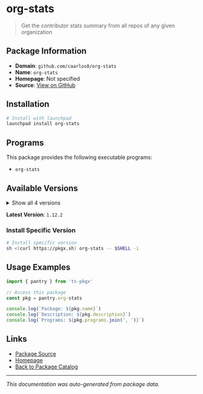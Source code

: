 # org-stats

> Get the contributor stats summary from all repos of any given organization

## Package Information

- **Domain**: `github.com/caarlos0/org-stats`
- **Name**: `org-stats`
- **Homepage**: Not specified
- **Source**: [View on GitHub](https://github.com/pkgxdev/pantry/tree/main/projects/github.com/caarlos0/org-stats/package.yml)

## Installation

```bash
# Install with launchpad
launchpad install org-stats
```

## Programs

This package provides the following executable programs:

- `org-stats`

## Available Versions

<details>
<summary>Show all 4 versions</summary>

- `1.12.2`, `1.12.1`, `1.12.0`, `1.11.2`

</details>

**Latest Version**: `1.12.2`

### Install Specific Version

```bash
# Install specific version
sh <(curl https://pkgx.sh) org-stats -- $SHELL -i
```

## Usage Examples

```typescript
import { pantry } from 'ts-pkgx'

// Access this package
const pkg = pantry.org-stats

console.log(`Package: ${pkg.name}`)
console.log(`Description: ${pkg.description}`)
console.log(`Programs: ${pkg.programs.join(', ')}`)
```

## Links

- [Package Source](https://github.com/pkgxdev/pantry/tree/main/projects/github.com/caarlos0/org-stats/package.yml)
- [Homepage](#)
- [Back to Package Catalog](../../package-catalog.md)

---

*This documentation was auto-generated from package data.*
